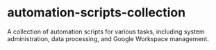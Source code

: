 # automation-scripts-collection
A collection of automation scripts for various tasks, including system administration, data processing, and Google Workspace management.
